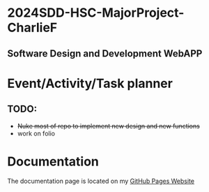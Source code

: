 # 2024SDD-HSC-MajorProject-CharlieF
## Software Design and Development WebAPP

# Event/Activity/Task planner
## TODO:
  - ~~Nuke most of repo to implement new design and new functions~~
  - work on folio

# Documentation
The documentation page is located on my [GitHub Pages Website](https://tempehs.github.io/2024SDD-HSC-MajorProject-CharlieF/myPWA/public/pages/documentation.html)
